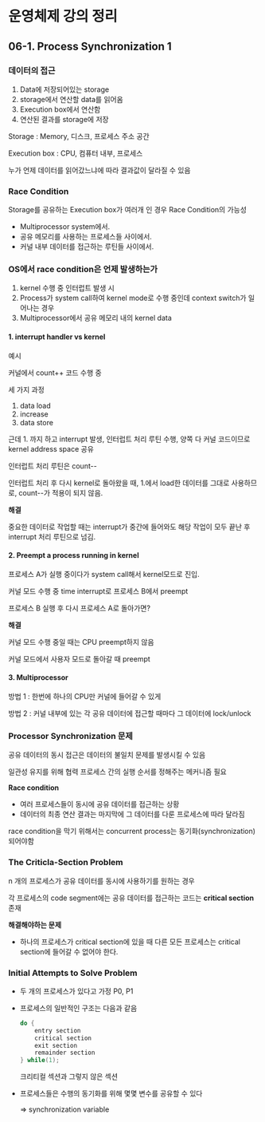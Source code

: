 # 운영체제 강의 정리

## 06-1. Process Synchronization 1

### 데이터의 접근

1. Data에 저장되어있는 storage
2. storage에서 연산할 data를 읽어옴
3. Execution box에서 연산함
4. 연산된 결과를 storage에 저장

Storage : Memory, 디스크, 프로세스 주소 공간

Execution box : CPU, 컴퓨터 내부, 프로세스

누가 언제 데이터를 읽어갔느냐에 따라 결과값이 달라질 수 있음

### Race Condition

Storage를 공유하는 Execution box가 여러개 인 경우 Race Condition의 가능성

- Multiprocessor system에서.
- 공유 메모리를 사용하는 프로세스들 사이에서.
- 커널 내부 데이터를 접근하는 루틴들 사이에서.



### OS에서 race condition은 언제 발생하는가

1. kernel 수행 중 인터럽트 발생 시
2. Process가 system call하여 kernel mode로 수행 중인데 context switch가 일어나는 경우
3. Multiprocessor에서 공유 메모리 내의 kernel data



#### 1. interrupt handler vs kernel

예시

커널에서 count++ 코드 수행 중

세 가지 과정

1. data load
2. increase
3. data store

근데 1. 까지 하고 interrupt 발생, 인터럽트 처리 루틴 수행, 양쪽 다 커널 코드이므로 kernel address space 공유

인터럽트 처리 루틴은 count--

인터럽트 처리 후 다시 kernel로 돌아왔을 때, 1.에서 load한 데이터를 그대로 사용하므로, count--가 적용이 되지 않음.

**해결**

중요한 데이터로 작업할 때는 interrupt가 중간에 들어와도 해당 작업이 모두 끝난 후 interrupt 처리 루틴으로 넘김.



#### 2. Preempt a process running in kernel

프로세스 A가 실행 중이다가 system call해서 kernel모드로 진입.

커널 모드 수행 중 time interrupt로 프로세스 B에서 preempt

프로세스 B 실행 후 다시 프로세스 A로 돌아가면?

**해결**

커널 모드 수행 중일 때는 CPU preempt하지 않음

커널 모드에서 사용자 모드로 돌아갈 때 preempt



#### 3. Multiprocessor

방법 1 : 한번에 하나의 CPU만 커널에 들어갈 수 있게

방법 2 : 커널 내부에 있는 각 공유 데이터에 접근할 때마다 그 데이터에 lock/unlock



### Processor Synchronization 문제

공유 데이터의 동시 접근은 데이터의 불일치 문제를 발생시킬 수 있음

일관성 유지를 위해 협력 프로세스 간의 실행 순서를 정해주는 메커니즘 필요

**Race condition**

- 여러 프로세스들이 동시에 공유 데이터를 접근하는 상황
- 데이터의 최종 연산 결과는 마지막에 그 데이터를 다룬 프로세스에 따라 달라짐

race condition을 막기 위해서는 concurrent process는 동기화(synchronization)되어야함



### The Criticla-Section Problem

n 개의 프로세스가 공유 데이터를 동시에 사용하기를 원하는 경우

각 프로세스의 code segment에는 공유 데이터를 접근하는 코드는 **critical section** 존재

**해결해야하는 문제**

- 하나의 프로세스가 critical section에 있을 때 다른 모든 프로세스는 critical section에 들어갈 수 없어야 한다.



### Initial Attempts to Solve Problem

- 두 개의 프로세스가 있다고 가정 P0, P1

- 프로세스의 일반적인 구조는 다음과 같음

  ```C
  do {
      entry section
      critical section
      exit section
      remainder section
  } while(1);
  ```

  크리티컬 섹션과 그렇지 않은 섹션

- 프로세스들은 수행의 동기화를 위해 몇몇 변수를 공유할 수 있다

  => synchronization variable